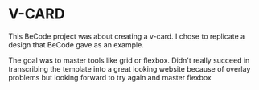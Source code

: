 # V-CARD

This BeCode project was about creating a v-card. I chose to replicate a design that BeCode gave as an example.

The goal was to master tools like grid or flexbox. Didn't really succeed in transcribing the template into a great looking website because of overlay problems but looking forward to try again and master flexbox